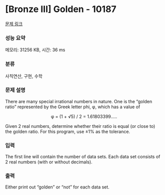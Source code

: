 # [Bronze III] Golden - 10187 

[문제 링크](https://www.acmicpc.net/problem/10187) 

### 성능 요약

메모리: 31256 KB, 시간: 36 ms

### 분류

사칙연산, 구현, 수학

### 문제 설명

<p>There are many special irrational numbers in nature. One is the “golden ratio” represented by the Greek letter phi, φ, which has a value of</p>

<p style="text-align: center;">φ = (1 + √5) / 2 = 1.61803399.....</p>

<p>Given 2 real numbers, determine whether their ratio is equal (or close to) the golden ratio. For this program, use ±1% as the tolerance.</p>

### 입력 

 <p>The first line will contain the number of data sets. Each data set consists of 2 real numbers (with or without decimals).</p>

### 출력 

 <p>Either print out “golden” or “not” for each data set.</p>

